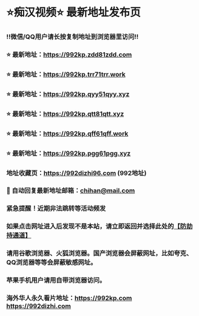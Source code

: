# ⭐️痴汉视频⭐️ 最新地址发布页

### ‼️微信/QQ用户请长按复制地址到浏览器里访问‼️

### ⭐️ 最新地址：https://992kp.zdd81zdd.com

### ⭐️ 最新地址：https://992kp.trr71trr.work

### ⭐️ 最新地址：https://992kp.qyy51qyy.xyz

### ⭐️ 最新地址：https://992kp.qtt81qtt.xyz

### ⭐️ 最新地址：https://992kp.qff61qff.work

### ⭐️ 最新地址：https://992kp.pgg61pgg.xyz



### 地址收藏页：https://992dizhi96.com (992地址)
### 📧 自动回复最新地址邮箱：chihan@mail.com
### 紧急提醒！近期非法跳转等活动频发
### 如果点击网址进入后发现不是本站，请立即返回并选择此处的[【防劫持通道】](https://23.224.130.222:7583)
### 请用谷歌浏览器、火狐浏览器。国产浏览器会屏蔽网址，比如夸克、QQ浏览器等等会屏蔽敏感网址。
### 苹果手机用户请用自带浏览器访问。
### 海外华人永久看片地址：https://992kp.com  https://992dizhi.com
